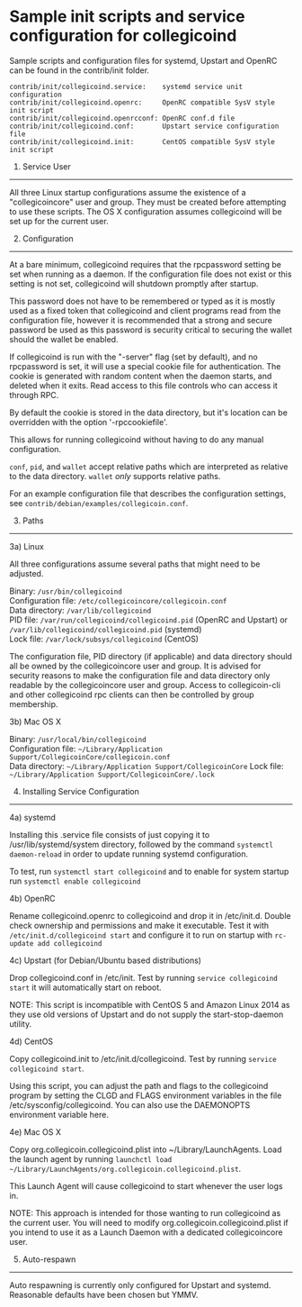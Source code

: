 Sample init scripts and service configuration for collegicoind
==========================================================

Sample scripts and configuration files for systemd, Upstart and OpenRC
can be found in the contrib/init folder.

    contrib/init/collegicoind.service:    systemd service unit configuration
    contrib/init/collegicoind.openrc:     OpenRC compatible SysV style init script
    contrib/init/collegicoind.openrcconf: OpenRC conf.d file
    contrib/init/collegicoind.conf:       Upstart service configuration file
    contrib/init/collegicoind.init:       CentOS compatible SysV style init script

1. Service User
---------------------------------

All three Linux startup configurations assume the existence of a "collegicoincore" user
and group.  They must be created before attempting to use these scripts.
The OS X configuration assumes collegicoind will be set up for the current user.

2. Configuration
---------------------------------

At a bare minimum, collegicoind requires that the rpcpassword setting be set
when running as a daemon.  If the configuration file does not exist or this
setting is not set, collegicoind will shutdown promptly after startup.

This password does not have to be remembered or typed as it is mostly used
as a fixed token that collegicoind and client programs read from the configuration
file, however it is recommended that a strong and secure password be used
as this password is security critical to securing the wallet should the
wallet be enabled.

If collegicoind is run with the "-server" flag (set by default), and no rpcpassword is set,
it will use a special cookie file for authentication. The cookie is generated with random
content when the daemon starts, and deleted when it exits. Read access to this file
controls who can access it through RPC.

By default the cookie is stored in the data directory, but it's location can be overridden
with the option '-rpccookiefile'.

This allows for running collegicoind without having to do any manual configuration.

`conf`, `pid`, and `wallet` accept relative paths which are interpreted as
relative to the data directory. `wallet` *only* supports relative paths.

For an example configuration file that describes the configuration settings,
see `contrib/debian/examples/collegicoin.conf`.

3. Paths
---------------------------------

3a) Linux

All three configurations assume several paths that might need to be adjusted.

Binary:              `/usr/bin/collegicoind`  
Configuration file:  `/etc/collegicoincore/collegicoin.conf`  
Data directory:      `/var/lib/collegicoind`  
PID file:            `/var/run/collegicoind/collegicoind.pid` (OpenRC and Upstart) or `/var/lib/collegicoind/collegicoind.pid` (systemd)  
Lock file:           `/var/lock/subsys/collegicoind` (CentOS)  

The configuration file, PID directory (if applicable) and data directory
should all be owned by the collegicoincore user and group.  It is advised for security
reasons to make the configuration file and data directory only readable by the
collegicoincore user and group.  Access to collegicoin-cli and other collegicoind rpc clients
can then be controlled by group membership.

3b) Mac OS X

Binary:              `/usr/local/bin/collegicoind`  
Configuration file:  `~/Library/Application Support/CollegicoinCore/collegicoin.conf`  
Data directory:      `~/Library/Application Support/CollegicoinCore`
Lock file:           `~/Library/Application Support/CollegicoinCore/.lock`

4. Installing Service Configuration
-----------------------------------

4a) systemd

Installing this .service file consists of just copying it to
/usr/lib/systemd/system directory, followed by the command
`systemctl daemon-reload` in order to update running systemd configuration.

To test, run `systemctl start collegicoind` and to enable for system startup run
`systemctl enable collegicoind`

4b) OpenRC

Rename collegicoind.openrc to collegicoind and drop it in /etc/init.d.  Double
check ownership and permissions and make it executable.  Test it with
`/etc/init.d/collegicoind start` and configure it to run on startup with
`rc-update add collegicoind`

4c) Upstart (for Debian/Ubuntu based distributions)

Drop collegicoind.conf in /etc/init.  Test by running `service collegicoind start`
it will automatically start on reboot.

NOTE: This script is incompatible with CentOS 5 and Amazon Linux 2014 as they
use old versions of Upstart and do not supply the start-stop-daemon utility.

4d) CentOS

Copy collegicoind.init to /etc/init.d/collegicoind. Test by running `service collegicoind start`.

Using this script, you can adjust the path and flags to the collegicoind program by
setting the CLGD and FLAGS environment variables in the file
/etc/sysconfig/collegicoind. You can also use the DAEMONOPTS environment variable here.

4e) Mac OS X

Copy org.collegicoin.collegicoind.plist into ~/Library/LaunchAgents. Load the launch agent by
running `launchctl load ~/Library/LaunchAgents/org.collegicoin.collegicoind.plist`.

This Launch Agent will cause collegicoind to start whenever the user logs in.

NOTE: This approach is intended for those wanting to run collegicoind as the current user.
You will need to modify org.collegicoin.collegicoind.plist if you intend to use it as a
Launch Daemon with a dedicated collegicoincore user.

5. Auto-respawn
-----------------------------------

Auto respawning is currently only configured for Upstart and systemd.
Reasonable defaults have been chosen but YMMV.
